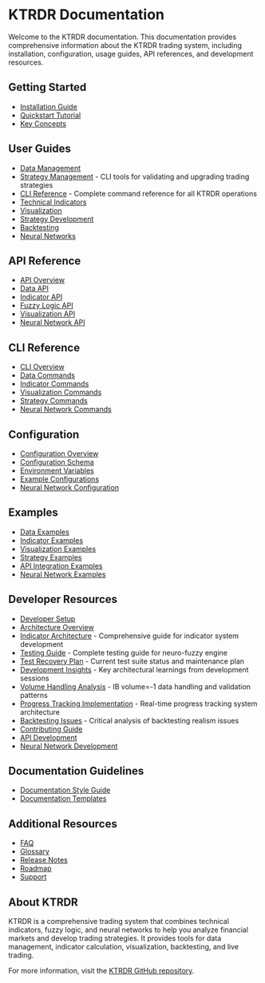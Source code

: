 # KTRDR Documentation

Welcome to the KTRDR documentation. This documentation provides comprehensive information about the KTRDR trading system, including installation, configuration, usage guides, API references, and development resources.

## Getting Started

* [Installation Guide](getting-started/installation.md)
* [Quickstart Tutorial](getting-started/quickstart.md)
* [Key Concepts](getting-started/key-concepts.md)

## User Guides

* [Data Management](user-guides/data-management.md)
* [Strategy Management](user-guides/strategy-management.md) - CLI tools for validating and upgrading trading strategies
* [CLI Reference](user-guides/cli-reference.md) - Complete command reference for all KTRDR operations
* [Technical Indicators](user-guides/indicators.md)
* [Visualization](user-guides/visualization.md)
* [Strategy Development](user-guides/strategy-development.md)
* [Backtesting](user-guides/backtesting.md)
* [Neural Networks](user-guides/neural-networks.md)

## API Reference

* [API Overview](api-reference/index.md)
* [Data API](api-reference/data-api.md)
* [Indicator API](api-reference/indicator-api.md)
* [Fuzzy Logic API](api-reference/fuzzy-api.md)
* [Visualization API](api-reference/visualization-api.md)
* [Neural Network API](api-reference/neural-api.md)

## CLI Reference

* [CLI Overview](cli/index.md)
* [Data Commands](cli/data-commands.md)
* [Indicator Commands](cli/indicator-commands.md)
* [Visualization Commands](cli/visualization-commands.md)
* [Strategy Commands](cli/strategy-commands.md)
* [Neural Network Commands](cli/neural-commands.md)

## Configuration

* [Configuration Overview](configuration/overview.md)
* [Configuration Schema](configuration/schema.md)
* [Environment Variables](configuration/environment-variables.md)
* [Example Configurations](configuration/examples.md)
* [Neural Network Configuration](configuration/neural-config.md)

## Examples

* [Data Examples](examples/data-examples.md)
* [Indicator Examples](examples/indicator-examples.md)
* [Visualization Examples](examples/visualization-examples.md)
* [Strategy Examples](examples/strategy-examples.md)
* [API Integration Examples](examples/api-integration.md)
* [Neural Network Examples](examples/neural-examples.md)

## Developer Resources

* [Developer Setup](developer/setup.md)
* [Architecture Overview](developer/architecture.md)
* [Indicator Architecture](developer/indicator-architecture.md) - Comprehensive guide for indicator system development
* [Testing Guide](developer/testing-guide.md) - Complete testing guide for neuro-fuzzy engine
* [Test Recovery Plan](developer/test-recovery-plan.md) - Current test suite status and maintenance plan
* [Development Insights](developer/development-insights-temp.md) - Key architectural learnings from development sessions
* [Volume Handling Analysis](developer/volume-handling-analysis.md) - IB volume=-1 data handling and validation patterns
* [Progress Tracking Implementation](developer/progress-tracking-implementation.md) - Real-time progress tracking system architecture
* [Backtesting Issues](developer/backtesting-issues.md) - Critical analysis of backtesting realism issues
* [Contributing Guide](developer/contributing.md)
* [API Development](developer/api-development.md)
* [Neural Network Development](developer/neural-development.md)

## Documentation Guidelines

* [Documentation Style Guide](style-guide.md)
* [Documentation Templates](templates/index.md)

## Additional Resources

* [FAQ](faq.md)
* [Glossary](glossary.md)
* [Release Notes](release-notes.md)
* [Roadmap](roadmap.md)
* [Support](support.md)

## About KTRDR

KTRDR is a comprehensive trading system that combines technical indicators, fuzzy logic, and neural networks to help you analyze financial markets and develop trading strategies. It provides tools for data management, indicator calculation, visualization, backtesting, and live trading.

For more information, visit the [KTRDR GitHub repository](https://github.com/yourusername/ktrdr2).